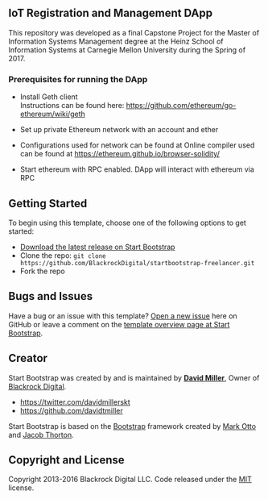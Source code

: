 ## IoT Registration and Management DApp
This repository was developed as a final Capstone Project for the Master of Information Systems Management degree at 
the Heinz School of Information Systems at Carnegie Mellon University during the Spring of 2017.

### Prerequisites for running the DApp
- Install Geth client <br>
Instructions can be found here: https://github.com/ethereum/go-ethereum/wiki/geth

- Set up private Ethereum network with an account and ether
- Configurations used for network can be found at 
Online compiler used can be found at https://ethereum.github.io/browser-solidity/
- Start ethereum with RPC enabled. DApp will interact with ethereum via RPC

## Getting Started

To begin using this template, choose one of the following options to get started:
* [Download the latest release on Start Bootstrap](http://startbootstrap.com/template-overviews/freelancer/)
* Clone the repo: `git clone https://github.com/BlackrockDigital/startbootstrap-freelancer.git`
* Fork the repo


## Bugs and Issues

Have a bug or an issue with this template? [Open a new issue](https://github.com/BlackrockDigital/startbootstrap-freelancer/issues) here on GitHub or leave a comment on the [template overview page at Start Bootstrap](http://startbootstrap.com/template-overviews/freelancer/).


## Creator

Start Bootstrap was created by and is maintained by **[David Miller](http://davidmiller.io/)**, Owner of [Blackrock Digital](http://blackrockdigital.io/).

* https://twitter.com/davidmillerskt
* https://github.com/davidtmiller

Start Bootstrap is based on the [Bootstrap](http://getbootstrap.com/) framework created by [Mark Otto](https://twitter.com/mdo) and [Jacob Thorton](https://twitter.com/fat).

## Copyright and License

Copyright 2013-2016 Blackrock Digital LLC. Code released under the [MIT](https://github.com/BlackrockDigital/startbootstrap-freelancer/blob/gh-pages/LICENSE) license.